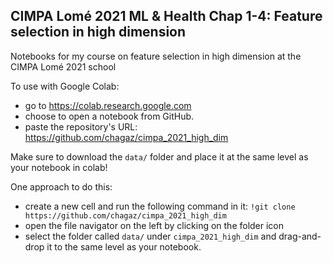 ## CIMPA Lomé 2021 ML & Health Chap 1-4: Feature selection in high dimension
Notebooks for my course on feature selection in high dimension at the CIMPA Lomé 2021 school

To use with Google Colab:
* go to https://colab.research.google.com
* choose to open a notebook from GitHub.
* paste the repository's URL: https://github.com/chagaz/cimpa_2021_high_dim

Make sure to download the `data/` folder and place it at the same level as your notebook in colab!

One approach to do this:
* create a new cell and run the following command in it: `!git clone https://github.com/chagaz/cimpa_2021_high_dim`
* open the file navigator on the left by clicking on the folder icon
* select the folder called `data/` under `cimpa_2021_high_dim` and drag-and-drop it to the same level as your notebook.
